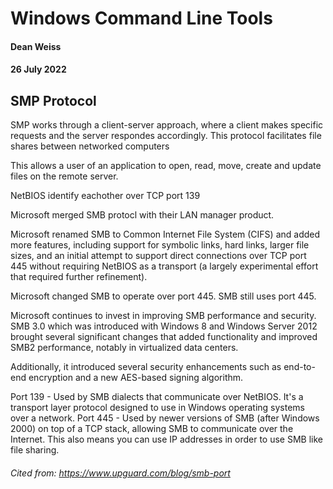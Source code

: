 # Windows Command Line Tools

#### Dean Weiss
#### 26 July 2022

## SMP Protocol

SMP works through a client-server approach, where a client makes specific requests and the server respondes accordingly. This protocol facilitates file shares between networked computers

This allows a user of an application to open, read, move, create and update files on the remote server.

NetBIOS identify eachother over TCP port 139

Microsoft merged SMB protocl with their LAN manager product.

Microsoft renamed SMB to Common Internet File System (CIFS) and added more features, including support for symbolic links, hard links, larger file sizes, and an initial attempt to support direct connections over TCP port 445 without requiring NetBIOS as a transport (a largely experimental effort that required further refinement).

Microsoft changed SMB to operate over port 445. SMB still uses port 445.

Microsoft continues to invest in improving SMB performance and security. SMB 3.0 which was introduced with Windows 8 and Windows Server 2012 brought several significant changes that added functionality and improved SMB2 performance, notably in virtualized data centers.

Additionally, it introduced several security enhancements such as end-to-end encryption and a new AES-based signing algorithm.

Port 139 - Used by SMB dialects that communicate over NetBIOS. It's a transport layer protocol designed to use in Windows operating systems over a network.
Port 445 - Used by newer versions of SMB (after Windows 2000) on top of a TCP stack, allowing SMB to communicate over the Internet. This also means you can use IP addresses in order to use SMB like file sharing.



###### Cited from: https://www.upguard.com/blog/smb-port
